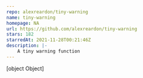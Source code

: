 ```yaml
---
repo: alexreardon/tiny-warning
name: tiny-warning
homepage: NA
url: https://github.com/alexreardon/tiny-warning
stars: 182
starredAt: 2021-11-28T00:21:46Z
description: |-
    A tiny warning function
---
```


[object Object]
